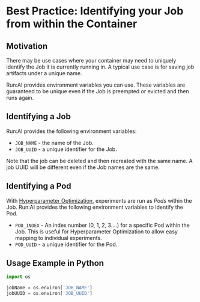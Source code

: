 # Best Practice: Identifying your Job from within the Container

## Motivation

There may be use cases where your container may need to uniquely identify the Job it is currently running in. A typical use case is for saving job artifacts under a unique name. 

Run:AI provides environment variables you can use. These variables are guaranteed to be unique even if the Job is preempted or evicted and then runs again. 

## Identifying a Job

Run:AI provides the following environment variables:

* ``JOB_NAME`` - the name of the Job.
* ``JOB_UUID`` - a unique identifier for the Job. 

Note that the job can be deleted and then recreated with the same name. A job UUID will be different even if the Job names are the same.


## Identifying a Pod 

With [Hyperparameter Optimization](../Walkthroughs/walkthrough-hpo.md), experiments are run as _Pods_ within the Job. Run:AI provides the following environment variables to identify the Pod.

* ``POD_INDEX`` -  An index number (0, 1, 2, 3....) for a specific Pod within the Job. This is useful for Hyperparameter Optimization to allow easy mapping to individual experiments.  
* ``POD_UUID`` - a unique identifier for the Pod.


## Usage Example in Python

``` python
import os

jobName = os.environ['JOB_NAME']
jobUUID = os.environ['JOB_UUID']
```